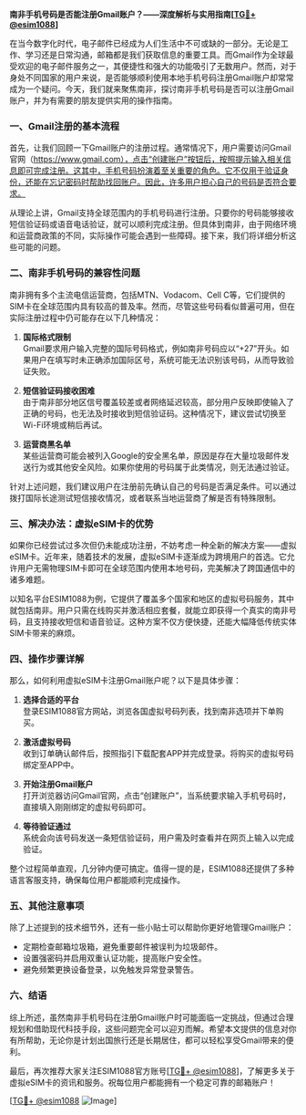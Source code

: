 **南非手机号码是否能注册Gmail账户？——深度解析与实用指南[[TG💪+ @esim1088](https://t.me/s/esim1088)]**

在当今数字化时代，电子邮件已经成为人们生活中不可或缺的一部分。无论是工作、学习还是日常沟通，邮箱都是我们获取信息的重要工具。而Gmail作为全球最受欢迎的电子邮件服务之一，其便捷性和强大的功能吸引了无数用户。然而，对于身处不同国家的用户来说，是否能够顺利使用本地手机号码注册Gmail账户却常常成为一个疑问。今天，我们就来聚焦南非，探讨南非手机号码是否可以注册Gmail账户，并为有需要的朋友提供实用的操作指南。

### 一、Gmail注册的基本流程

首先，让我们回顾一下Gmail账户的注册过程。通常情况下，用户需要访问Gmail官网（https://www.gmail.com），点击“创建账户”按钮后，按照提示输入相关信息即可完成注册。这其中，手机号码扮演着至关重要的角色。它不仅用于验证身份，还能在忘记密码时帮助找回账户。因此，许多用户担心自己的号码是否符合要求。

从理论上讲，Gmail支持全球范围内的手机号码进行注册。只要你的号码能够接收短信验证码或语音电话验证，就可以顺利完成注册。但具体到南非，由于网络环境和运营商政策的不同，实际操作可能会遇到一些障碍。接下来，我们将详细分析这些可能的问题。

### 二、南非手机号码的兼容性问题

南非拥有多个主流电信运营商，包括MTN、Vodacom、Cell C等，它们提供的SIM卡在全球范围内具有较高的普及率。然而，尽管这些号码看似普遍可用，但在实际注册过程中仍可能存在以下几种情况：

1. **国际格式限制**  
   Gmail要求用户输入完整的国际号码格式，例如南非号码应以“+27”开头。如果用户在填写时未正确添加国际区号，系统可能无法识别该号码，从而导致验证失败。

2. **短信验证码接收困难**  
   由于南非部分地区信号覆盖较差或者网络延迟较高，部分用户反映即使输入了正确的号码，也无法及时接收到短信验证码。这种情况下，建议尝试切换至Wi-Fi环境或稍后再试。

3. **运营商黑名单**  
   某些运营商可能会被列入Google的安全黑名单，原因是存在大量垃圾邮件发送行为或其他安全风险。如果你使用的号码属于此类情况，则无法通过验证。

针对上述问题，我们建议用户在注册前先确认自己的号码是否满足条件。可以通过拨打国际长途测试短信接收情况，或者联系当地运营商了解是否有特殊限制。

### 三、解决办法：虚拟eSIM卡的优势

如果你已经尝试过多次但仍未能成功注册，不妨考虑一种全新的解决方案——虚拟eSIM卡。近年来，随着技术的发展，虚拟eSIM卡逐渐成为跨境用户的首选。它允许用户无需物理SIM卡即可在全球范围内使用本地号码，完美解决了跨国通信中的诸多难题。

以知名平台ESIM1088为例，它提供了覆盖多个国家和地区的虚拟号码服务，其中就包括南非。用户只需在线购买并激活相应套餐，就能立即获得一个真实的南非号码，且支持接收短信和语音验证。这种方案不仅方便快捷，还能大幅降低传统实体SIM卡带来的麻烦。

### 四、操作步骤详解

那么，如何利用虚拟eSIM卡注册Gmail账户呢？以下是具体步骤：

1. **选择合适的平台**  
   登录ESIM1088官方网站，浏览各国虚拟号码列表，找到南非选项并下单购买。

2. **激活虚拟号码**  
   收到订单确认邮件后，按照指引下载配套APP并完成登录。将购买的虚拟号码绑定至APP中。

3. **开始注册Gmail账户**  
   打开浏览器访问Gmail官网，点击“创建账户”，当系统要求输入手机号码时，直接填入刚刚绑定的虚拟号码即可。

4. **等待验证通过**  
   系统会向该号码发送一条短信验证码，用户需及时查看并在网页上输入以完成验证。

整个过程简单直观，几分钟内便可搞定。值得一提的是，ESIM1088还提供了多种语言客服支持，确保每位用户都能顺利完成操作。

### 五、其他注意事项

除了上述提到的技术细节外，还有一些小贴士可以帮助你更好地管理Gmail账户：

- 定期检查邮箱垃圾箱，避免重要邮件被误判为垃圾邮件。
- 设置强密码并启用双重认证功能，提高账户安全性。
- 避免频繁更换设备登录，以免触发异常登录警告。

### 六、结语

综上所述，虽然南非手机号码在注册Gmail账户时可能面临一定挑战，但通过合理规划和借助现代科技手段，这些问题完全可以迎刃而解。希望本文提供的信息对你有所帮助，无论你是计划出国旅行还是长期居住，都可以轻松享受Gmail带来的便利。

最后，再次推荐大家关注ESIM1088官方账号[[TG💪+ @esim1088](https://t.me/s/esim1088)]，了解更多关于虚拟eSIM卡的资讯和服务。祝每位用户都能拥有一个稳定可靠的邮箱账户！

[[TG💪+ @esim1088](https://t.me/s/esim1088) ![Image](https://i.postimg.cc/4NQfJmqS/Snipaste-2025-05-13-00-14-12.png)]